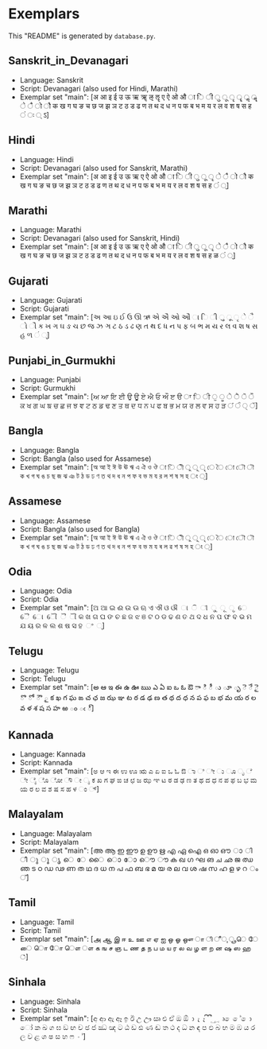 # Exemplars

This "README" is generated by `database.py`.

## Sanskrit_in_Devanagari

- Language: Sanskrit
- Script: Devanagari (also used for Hindi, Marathi)
- Exemplar set "main": [अ आ इ ई उ ऊ ऋ ॠ ऌ ॡ ए ऐ ओ औ ा ि ी ु ू ृ ॄ ॢ ॣ े ै ो ौ क ख ग घ ङ च छ ज झ ञ ट ठ ड ढ ण त थ द ध न प फ ब भ म य र ल व श ष स ह ं ः ् ऽ]

## Hindi

- Language: Hindi
- Script: Devanagari (also used for Sanskrit, Marathi)
- Exemplar set "main": [अ आ इ ई उ ऊ ऋ ए ऐ ओ औ ा ि ी ु ू ृ े ै ो ौ क ख ग घ ङ च छ ज झ ञ ट ठ ड ढ ण त थ द ध न प फ ब भ म य र ल व श ष स ह ं ्]

## Marathi

- Language: Marathi
- Script: Devanagari (also used for Sanskrit, Hindi)
- Exemplar set "main": [अ आ इ ई उ ऊ ऋ ए ऐ ओ औ ा ि ी ु ू ृ े ै ो ौ क ख ग घ ङ च छ ज झ ञ ट ठ ड ढ ण त थ द ध न प फ ब भ म य र ल व श ष स ह ळ ं ्]

## Gujarati

- Language: Gujarati
- Script: Gujarati
- Exemplar set "main": [અ આ ઇ ઈ ઉ ઊ ઋ એ ઐ ઓ ઔ ા િ ી ુ ૂ ૃ ે ૈ ો ૌ ક ખ ગ ઘ ઙ ચ છ જ ઝ ઞ ટ ઠ ડ ઢ ણ ત થ દ ધ ન પ ફ બ ભ મ ય ર લ વ શ ષ સ હ ળ ં ્]

## Punjabi_in_Gurmukhi

- Language: Punjabi
- Script: Gurmukhi
- Exemplar set "main": [ਅ ਆ ਇ ਈ ਉ ਊ ਏ ਐ ਓ ਔ ੲ ੳ ਾ ਿ ੀ ੁ ੂ ੇ ੈ ੋ ੌ ਕ ਖ ਗ ਘ ਙ ਚ ਛ ਜ ਝ ਞ ਟ ਠ ਡ ਢ ਣ ਤ ਥ ਦ ਧ ਨ ਪ ਫ ਬ ਭ ਮ ਯ ਰ ਲ ਵ ਸ ਹ ੜ ਂ ੰ ੍ ੱ]

## Bangla

- Language: Bangla
- Script: Bangla (also used for Assamese)
- Exemplar set "main": [অ আ ই ঈ উ ঊ ঋ এ ঐ ও ঔ া ি ী ু ূ ৃ ে ৈ ো ৌ ৗ ক খ গ ঘ ঙ চ ছ জ ঝ ঞ ট ঠ ড ঢ ণ ত থ দ ধ ন প ফ ব ভ ম য র ল শ ষ স হ ং ্]

## Assamese

- Language: Assamese
- Script: Bangla (also used for Bangla)
- Exemplar set "main": [অ আ ই ঈ উ ঊ ঋ এ ঐ ও ঔ া ি ী ু ূ ৃ ে ৈ ো ৌ ৗ ক খ গ ঘ ঙ চ ছ জ ঝ ঞ ট ঠ ড ঢ ণ ত থ দ ধ ন প ফ ব ভ ম য ৰ ল ৱ শ ষ স হ ং ্]

## Odia

- Language: Odia
- Script: Odia
- Exemplar set "main": [ଅ ଆ ଇ ଈ ଉ ଊ ଋ ଏ ଐ ଓ ଔ ା ି ୀ ୁ ୂ ୃ େ ୈ ୋ ୌ ୖ ୗ କ ଖ ଗ ଘ ଙ ଚ ଛ ଜ ଝ ଞ ଟ ଠ ଡ ଢ ଣ ତ ଥ ଦ ଧ ନ ପ ଫ ବ ଭ ମ ଯ ୟ ର ଳ ଲ ଶ ଷ ସ ହ ଂ ୍]

## Telugu

- Language: Telugu
- Script: Telugu
- Exemplar set "main": [అ ఆ ఇ ఈ ఉ ఊ ఋ ఎ ఏ ఐ ఒ ఓ ఔ ా ి ీ ు ూ ృ ె ే ై ొ ో ౌ ౖ క ఖ గ ఘ ఙ చ ఛ జ ఝ ఞ ట ఠ డ ఢ ణ త థ ద ధ న ప ఫ బ భ మ య ర ల వ ళ శ ష స హ ఱ ం ఁ ్]

## Kannada

- Language: Kannada
- Script: Kannada
- Exemplar set "main": [ಅ ಆ ಇ ಈ ಉ ಊ ಋ ಎ ಏ ಐ ಒ ಓ ಔ ಾ ಿ ೀ ು ೂ ೃ ೆ ೇ ೈ ೊ ೋ ೌ ೕ ೖ ಕ ಖ ಗ ಘ ಙ ಚ ಛ ಜ ಝ ಞ ಟ ಠ ಡ ಢ ಣ ತ ಥ ದ ಧ ನ ಪ ಫ ಬ ಭ ಮ ಯ ರ ಲ ವ ಶ ಷ ಸ ಹ ಳ ಂ ್]

## Malayalam

- Language: Malayalam
- Script: Malayalam
- Exemplar set "main": [അ ആ ഇ ഈ ഉ ഊ ഋ എ ഏ ഐ ഒ ഓ ഔ ാ ി ീ ു ൂ ൃ െ േ ൈ ൊ ോ ൌ ൗ ക ഖ ഗ ഘ ങ ച ഛ ജ ഝ ഞ ട ഠ ഡ ഢ ണ ത ഥ ദ ധ ന പ ഫ ബ ഭ മ യ ര ല വ ശ ഷ സ ഹ ള ഴ റ ം ്]

## Tamil

- Language: Tamil
- Script: Tamil
- Exemplar set "main": [அ ஆ இ ஈ உ ஊ எ ஏ ஐ ஒ ஓ ஔ ா ி ீ ு ூ ெ ே ை ொ ோ ௌ ௗ க ங ச ஞ ட ண த ந ப ம ய ர ல வ ழ ள ற ன ஷ ஸ ஹ ்]

## Sinhala

- Language: Sinhala
- Script: Sinhala
- Exemplar set "main": [අ ආ ඇ ඈ ඉ ඊ උ ඌ ඍ එ ඒ ඔ ඕ ා ැ ෑ ි ී ු ූ ෘ ෙ ේ ො ෝ ක ඛ ග ඝ ඞ ඟ ච ඡ ජ ඣ ඤ ට ඨ ඩ ඪ ණ ඬ ත ථ ද ධ න ඳ ප ඵ බ භ ම ඹ ය ර ල ව ළ ශ ෂ ස හ ෆ ං ්]
